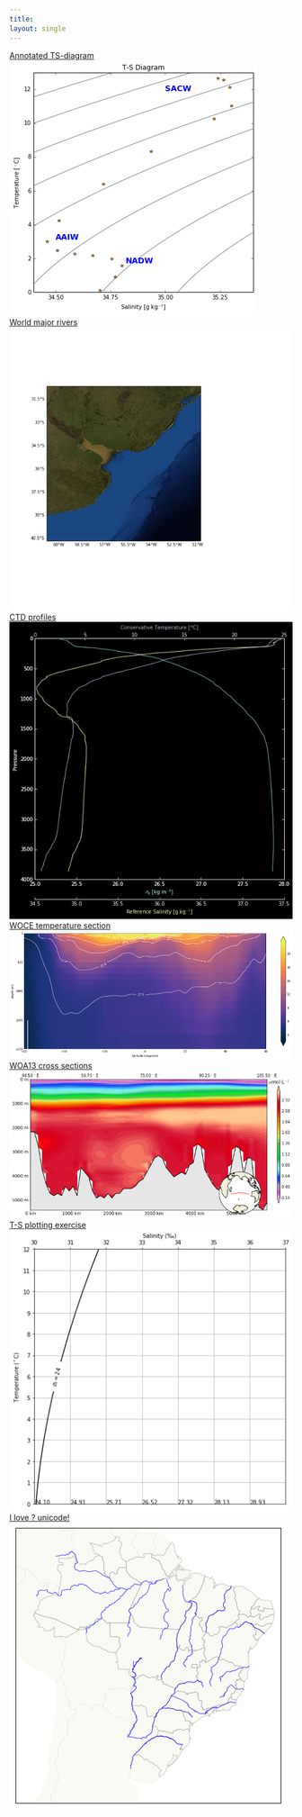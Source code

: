 ```yaml
---
title:
layout: single
---
```


<div id="gallery">
<div><a href="{{ site.url }}{{ site.baseurl }}//notebooks/water_mass"><figcaption>Annotated TS-diagram</figcaption><img src="images/water_mass.png"></a></div>
<div><a href="{{ site.url }}{{ site.baseurl }}//notebooks/satellite_images_rivers"><figcaption>World major rivers</figcaption><img src="images/satellite_images_rivers.png"></a></div>
<div><a href="{{ site.url }}{{ site.baseurl }}//notebooks/ctd_profile"><figcaption>CTD profiles</figcaption><img src="images/ctd_profile.png"></a></div>
<div><a href="{{ site.url }}{{ site.baseurl }}//notebooks/WOCE-temperature"><figcaption>WOCE temperature section</figcaption><img src="images/WOCE-temperature.png"></a></div>
<div><a href="{{ site.url }}{{ site.baseurl }}//notebooks/WOA13_cross-sections"><figcaption>WOA13 cross sections</figcaption><img src="images/WOA13_cross-sections.png"></a></div>
<div><a href="{{ site.url }}{{ site.baseurl }}//notebooks/TS-exercise"><figcaption>T-S plotting exercise</figcaption><img src="images/TS-exercise.png"></a></div>
<div><a href="{{ site.url }}{{ site.baseurl }}//notebooks/Brazil_rivers"><figcaption>I love ? unicode!</figcaption><img src="images/Brazil_rivers.png"></a></div>
</div>
